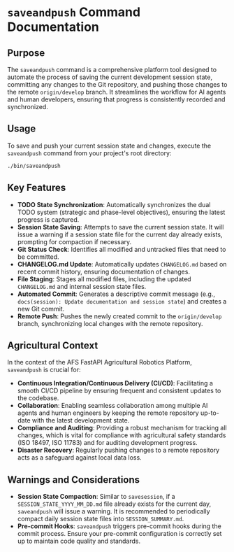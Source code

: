 # `saveandpush` Command Documentation

## Purpose

The `saveandpush` command is a comprehensive platform tool designed to automate the process of saving the current development session state, committing any changes to the Git repository, and pushing those changes to the remote `origin/develop` branch. It streamlines the workflow for AI agents and human developers, ensuring that progress is consistently recorded and synchronized.

## Usage

To save and push your current session state and changes, execute the `saveandpush` command from your project's root directory:

```bash
./bin/saveandpush
```

## Key Features

*   **TODO State Synchronization**: Automatically synchronizes the dual TODO system (strategic and phase-level objectives), ensuring the latest progress is captured.
*   **Session State Saving**: Attempts to save the current session state. It will issue a warning if a session state file for the current day already exists, prompting for compaction if necessary.
*   **Git Status Check**: Identifies all modified and untracked files that need to be committed.
*   **CHANGELOG.md Update**: Automatically updates `CHANGELOG.md` based on recent commit history, ensuring documentation of changes.
*   **File Staging**: Stages all modified files, including the updated `CHANGELOG.md` and internal session state files.
*   **Automated Commit**: Generates a descriptive commit message (e.g., `docs(session): Update documentation and session state`) and creates a new Git commit.
*   **Remote Push**: Pushes the newly created commit to the `origin/develop` branch, synchronizing local changes with the remote repository.

## Agricultural Context

In the context of the AFS FastAPI Agricultural Robotics Platform, `saveandpush` is crucial for:

*   **Continuous Integration/Continuous Delivery (CI/CD)**: Facilitating a smooth CI/CD pipeline by ensuring frequent and consistent updates to the codebase.
*   **Collaboration**: Enabling seamless collaboration among multiple AI agents and human engineers by keeping the remote repository up-to-date with the latest development state.
*   **Compliance and Auditing**: Providing a robust mechanism for tracking all changes, which is vital for compliance with agricultural safety standards (ISO 18497, ISO 11783) and for auditing development progress.
*   **Disaster Recovery**: Regularly pushing changes to a remote repository acts as a safeguard against local data loss.

## Warnings and Considerations

*   **Session State Compaction**: Similar to `savesession`, if a `SESSION_STATE_YYYY_MM_DD.md` file already exists for the current day, `saveandpush` will issue a warning. It is recommended to periodically compact daily session state files into `SESSION_SUMMARY.md`.
*   **Pre-commit Hooks**: `saveandpush` triggers pre-commit hooks during the commit process. Ensure your pre-commit configuration is correctly set up to maintain code quality and standards.

